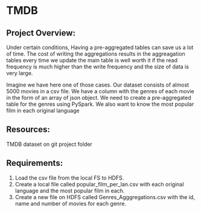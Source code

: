 # TMDB
## Project Overview:
Under certain conditions, Having a pre-aggregated tables can save us a lot of time. The cost of writing the aggregations results in the aggreagation tables every time we update the main table is well worth it if the read frequency is much higher than the write frequency and the size of data is very large.


Imagine we have here one of those cases. Our dataset consists of almost 5000 movies in a csv file. We have a column with the genres of each movie in the form of an array of json object. We need to create a pre-aggregated table for the genres using PySpark. We also want to know the most popular film in each original language


## Resources:
TMDB dataset on git project folder

## Requirements:
1. Load the csv file from the local FS to HDFS.
2. Create a local file called popular_film_per_lan.csv with each original language and the most popular film in each.
3. Create a new file on HDFS called Genres_Agggregations.csv with the id, name and number of movies for each genre.
